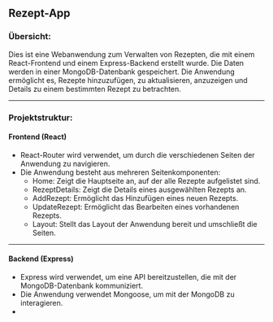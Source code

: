 ## Rezept-App

###  Übersicht:

Dies ist eine Webanwendung zum Verwalten von Rezepten, die mit einem React-Frontend und einem Express-Backend erstellt wurde. Die Daten werden in einer MongoDB-Datenbank gespeichert. Die Anwendung ermöglicht es, Rezepte hinzuzufügen, zu aktualisieren, anzuzeigen und Details zu einem bestimmten Rezept zu betrachten.

---

### Projektstruktur:
#### Frontend (React)
- React-Router wird verwendet, um durch die verschiedenen Seiten der Anwendung zu navigieren.
- Die Anwendung besteht aus mehreren Seitenkomponenten:
  - Home: Zeigt die Hauptseite an, auf der alle Rezepte aufgelistet sind.
  - RezeptDetails: Zeigt die Details eines ausgewählten Rezepts an.
  - AddRezept: Ermöglicht das Hinzufügen eines neuen Rezepts.
  - UpdateRezept: Ermöglicht das Bearbeiten eines vorhandenen Rezepts.
  - Layout: Stellt das Layout der Anwendung bereit und umschließt die Seiten.

---

#### Backend (Express)
- Express wird verwendet, um eine API bereitzustellen, die mit der MongoDB-Datenbank kommuniziert.
- Die Anwendung verwendet Mongoose, um mit der MongoDB zu interagieren.
- 
